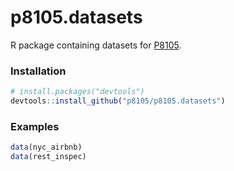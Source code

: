 # p8105.datasets

R package containing datasets for [P8105](http://p8105.com).

### Installation

``` r
# install.packages("devtools")
devtools::install_github("p8105/p8105.datasets")
```

### Examples

``` r
data(nyc_airbnb)
data(rest_inspec)
```